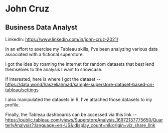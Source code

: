 # John Cruz
## Business Data Analyst
LinkedIn: https://www.linkedin.com/in/john-cruz-2021/

In an effort to exercise my Tableau skills, I've been analyzing various data associated with a fictional superstore.

I got the idea by roaming the internet for random datasets that best lend themselves to the analysis I want to showcase.

If interested, here is where I got the dataset --
https://data.world/haszeliahmad/sample-superstore-dataset-based-on-tableau/settings

I also manipulated the datasets in R, I've attached those datasets to my profile. 

Finally, the Tableau dashboards can be accessed via this link --
https://public.tableau.com/views/SuperstoreAnalysis_16972137775650/QuarterlyAnalysis?:language=en-US&:display_count=n&:origin=viz_share_link
